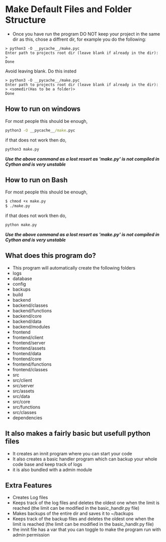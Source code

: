 # Make Default Files and Folder Structure

- Once you have run the program DO NOT keep your project in the same dir as this, chose a diffrent dir, for example you do the following:
```
> python3 -O __pycache__/make.pyc
Enter path to projects root dir (leave blank if already in the dir):
> 
Done
```
Avoid leaving blank. Do this insted
```
> python3 -O __pycache__/make.pyc
Enter path to projects root dir (leave blank if already in the dir):
> <somedir(Has to be a folder)>
Done
```

## How to run on windows
For most people this should be enough,
```cmd
python3 -O __pycache__/make.pyc
```
if that does not work then do,
```cmd
python3 make.py
```
***Use the above command as a lost resort as 'make.py' is not compiled in Cython and is very unstable***

## How to run on Bash
For most people this should be enough,
```bash
$ chmod +x make.py
$ ./make.py
```
if that does not work then do,
```bash
python make.py
```
***Use the above command as a lost resort as 'make.py' is not compiled in Cython and is very unstable***

## What does this program do?
- This program will automatically create the following folders
- logs 
- database 
- config 
- backups 
- build 
- backend 
- backend/classes 
- backend/functions 
- backend/core 
- backend/data 
- backend/modules 
- frontend 
- frontend/client 
- frontend/server 
- frontend/assets 
- frontend/data 
- frontend/core 
- frontend/functions 
- frontend/classes 
- src 
- src/client 
- src/server 
- src/assets 
- src/data 
- src/core 
- src/functions 
- src/classes 
- dependencies 

## It also makes a fairly basic but usefull python files
- It creates an innit program where you can start your code
- It also creates a basic handler program which can backup your whole code base and keep track of logs
- it is also bundled with a admin module

## Extra Features
- Creates Log files
- Keeps track of the log files and deletes the oldest one when the limit is reached (the limit can be modified in the basic_handlr.py file)
- Makes backups of the entire dir and saves it to ~/backups
- Keeps track of the backup files and deletes the oldest one when the limit is reached (the limit can be modified in the basic_handlr.py file)
- the innit file has a var that you can toggle to make the program run with admin permission
